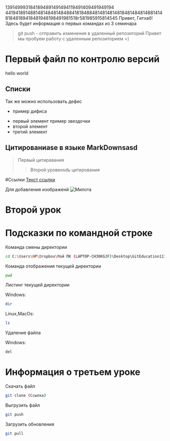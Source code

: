 1391499931841894891491494119491409491949194
4419418914881481484814848841818488481481481481848148481488141481848189418481948198491981518г581985915814545
Привет, Гитхаб! Здесь будет информация о первых командах из 3 семинара
> git push - отправить изменения в удаленный репозиторий 
Привет мы пробуем работу с удаленным репозиторием =)

#   Первый файл по контролю версий
hello world

## Списки
Так же можно использовать дефис
- пример дифиса
* первый элемент пример звездочки
* второй элемент 
* третий элемент

## Цитированиasе в языке MarkDownsasd
> Первый цитирaвания
>>Второй уровенsdь цитирования

#Ссылки 
[Текст ссылки](https://www.example.com)

Для добавления изображенй 
![Милота](0MPa8XOSn1w.jpg)

# Второй урок

# Подсказки по командной строке

Команда смены директории 
```sh
cd C:\Users\HP\Dropbox\Мой ПК (LAPTOP-CH30KGJF)\Desktop\GitEducation111
```
Команда отображения текущей директории 
```sh
pwd
```
Листинг текущей директории 

Windows: 
```sh
dir 
```
Linux,MacOs:
```sh
ls
```

Удаление файла 

Windows:
```sh
del
```

# Информация о третьем уроке
Скачать файл
```sh
git clone (Ссылка)
```
Выгрузить файл
```sh
git push 
```
Загрузить обновления
```sh
git pull
```